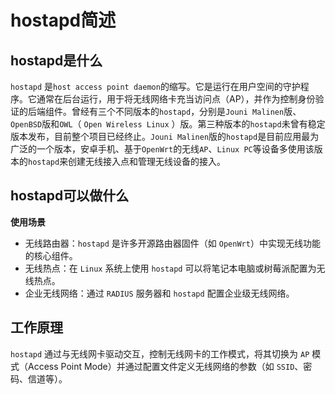 # hostapd简述

## hostapd是什么

`hostapd` 是`host access point daemon`的缩写。它是运行在用户空间的守护程序。它通常在后台运行，用于将无线网络卡充当访问点（AP），并作为控制身份验证的后端组件。曾经有三个不同版本的`hostapd`，分别是`Jouni Malinen`版、`OpenBSD`版和`OWL`（ `Open Wireless Linux` ）版。第三种版本的`hostapd`未曾有稳定版本发布，目前整个项目已经终止。`Jouni Malinen`版的`hostapd`是目前应用最为广泛的一个版本，安卓手机、基于`OpenWrt`的无线`AP`、`Linux PC`等设备多使用该版本的`hostapd`来创建无线接入点和管理无线设备的接入。



## hostapd可以做什么

**使用场景**

- 无线路由器：`hostapd` 是许多开源路由器固件（如 `OpenWrt`）中实现无线功能的核心组件。
- 无线热点：在 `Linux` 系统上使用 `hostapd` 可以将笔记本电脑或树莓派配置为无线热点。
- 企业无线网络：通过 `RADIUS` 服务器和 `hostapd` 配置企业级无线网络。



## 工作原理

`hostapd` 通过与无线网卡驱动交互，控制无线网卡的工作模式，将其切换为 `AP` 模式（Access Point Mode）并通过配置文件定义无线网络的参数（如 `SSID`、密码、信道等）。

